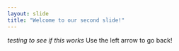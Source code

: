 ```yaml
---
layout: slide
title: "Welcome to our second slide!"
---
```

*testing to see if this works*
Use the left arrow to go back!
